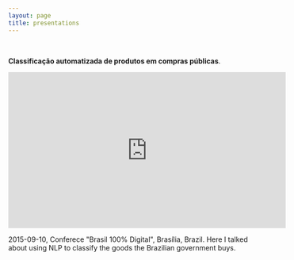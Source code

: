 ```yaml
---
layout: page
title: presentations
---
```


<br>

**Classificação automatizada de produtos em compras públicas**.
<iframe width="560" height="315" src="https://www.youtube.com/embed/9WxFNz8uQ7w" frameborder="0" allowfullscreen></iframe>

2015-09-10, Conferece "Brasil 100% Digital", Brasília, Brazil. Here I talked about using NLP to classify the goods the Brazilian government buys.

